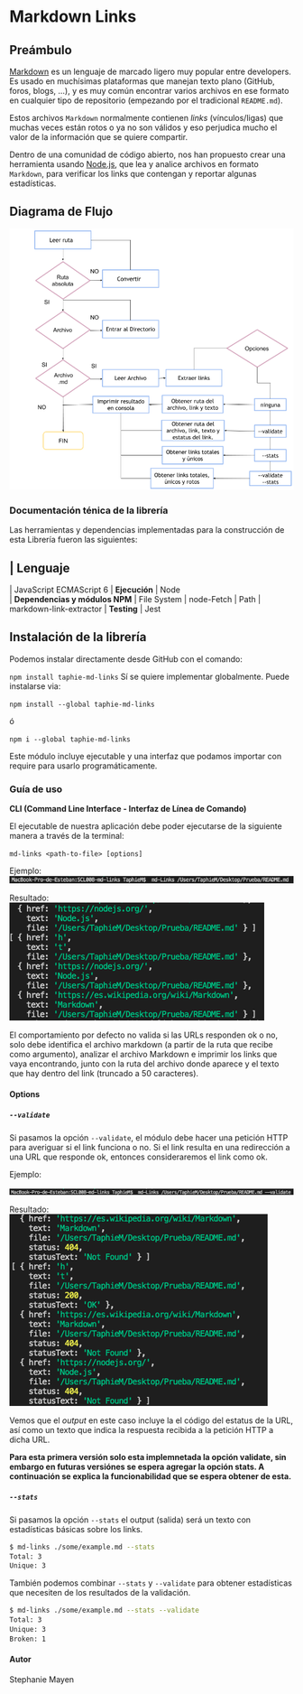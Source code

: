 # Markdown Links

## Preámbulo

[Markdown](https://es.wikipedia.org/wiki/Markdown) es un lenguaje de marcado
ligero muy popular entre developers. Es usado en muchísimas plataformas que
manejan texto plano (GitHub, foros, blogs, ...), y es muy común
encontrar varios archivos en ese formato en cualquier tipo de repositorio
(empezando por el tradicional `README.md`).

Estos archivos `Markdown` normalmente contienen _links_ (vínculos/ligas) que
muchas veces están rotos o ya no son válidos y eso perjudica mucho el valor de
la información que se quiere compartir.

Dentro de una comunidad de código abierto, nos han propuesto crear una
herramienta usando [Node.js](https://nodejs.org/), que lea y analice archivos
en formato `Markdown`, para verificar los links que contengan y reportar
algunas estadísticas.


## Diagrama de Flujo

![alt-texr](Images/Diagrama-Flujo-mdLinks.png)


### Documentación ténica de la librería
Las herramientas y dependencias implementadas para la construcción de esta Librería fueron las siguientes:

| **Lenguaje**
------------------------------
| JavaScript ECMAScript 6
| **Ejecución**
| Node  
| **Dependencias y módulos NPM**
| File System
| node-Fetch
| Path
| markdown-link-extractor
| **Testing**
| Jest


## Instalación de la librería

Podemos instalar directamente desde GitHub con el comando:

`npm install taphie-md-links`
Sí se quiere implementar globalmente. Puede instalarse via:

`npm install --global taphie-md-links`

ó

`npm i --global taphie-md-links`

Este módulo incluye ejecutable y una interfaz que podamos importar con require para usarlo programáticamente.

### Guía de uso
**CLI (Command Line Interface - Interfaz de Línea de Comando)**

El ejecutable de nuestra aplicación debe poder ejecutarse de la siguiente
manera a través de la terminal:

`md-links <path-to-file> [options]`

Ejemplo:
![alt-texr](Images/first-command.png)

Resultado:
![alt-texr](Images/result.png)

El comportamiento por defecto no valida si las URLs responden ok o no, solo debe identifica el archivo markdown (a partir de la ruta que recibe como argumento), analizar el archivo Markdown e imprimir los links que vaya encontrando, junto con la ruta del archivo donde aparece y el texto que hay dentro del link (truncado a 50 caracteres).


#### Options

##### `--validate`

Si pasamos la opción `--validate`, el módulo debe hacer una petición HTTP para
averiguar si el link funciona o no. Si el link resulta en una redirección a una
URL que responde ok, entonces consideraremos el link como ok.

Ejemplo:

![alt-texr](Images/commad-validate.png)

Resultado:
![alt-texr](Images/result-validate.png)

Vemos que el _output_ en este caso incluye la el código del estatus de
la URL, así como un texto que indica la respuesta recibida a la petición HTTP a dicha
URL.

**Para esta primera versión solo esta implemnetada la opción validate, sin embargo en futuras versiónes se espera agregar la opción stats. A continuación se explica la funcionabilidad que se espera obtener de esta.**

##### `--stats`

Si pasamos la opción `--stats` el output (salida) será un texto con estadísticas
básicas sobre los links.

```sh
$ md-links ./some/example.md --stats
Total: 3
Unique: 3
```

También podemos combinar `--stats` y `--validate` para obtener estadísticas que
necesiten de los resultados de la validación.

```sh
$ md-links ./some/example.md --stats --validate
Total: 3
Unique: 3
Broken: 1
```

#### Autor
Stephanie Mayen


